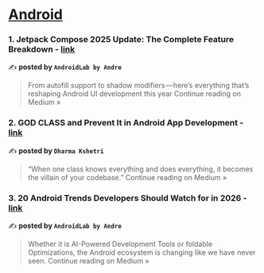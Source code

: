 
<h1><a href=https://medium.com/tag/android/recommended target="_blank" rel="noopener noreferrer">Android</a></h1>
<h3>1. Jetpack Compose 2025 Update: The Complete Feature Breakdown - <a href="https://medium.com/@androidlab/jetpack-compose-2025-update-the-complete-feature-breakdown-25b3aeaf6fa9?source=rss------android-5" target="_blank" rel="noopener noreferrer">link</a></h3>

✍️ **posted by `AndroidLab by Andre`**

<blockquote>From autofill support to shadow modifiers — here’s everything that’s reshaping Android UI development this year
Continue reading on Medium »</blockquote>

<h3>2. GOD CLASS and Prevent It in Android App Development - <a href="https://medium.com/@dharmakshetri/what-is-a-god-class-and-how-to-prevent-it-in-android-app-development-61e086cd45b2?source=rss------android-5" target="_blank" rel="noopener noreferrer">link</a></h3>

✍️ **posted by `Dharma Kshetri`**

<blockquote>“When one class knows everything and does everything, it becomes the villain of your codebase.”
Continue reading on Medium »</blockquote>

<h3>3. 20 Android Trends Developers Should Watch for in 2026 - <a href="https://medium.com/@androidlab/20-android-trends-developers-should-watch-for-in-2026-7b18f49eeef2?source=rss------android-5" target="_blank" rel="noopener noreferrer">link</a></h3>

✍️ **posted by `AndroidLab by Andre`**

<blockquote>Whether it is AI-Powered Development Tools or foldable Optimizations, the Android ecosystem is changing like we have never seen.
Continue reading on Medium »</blockquote>

